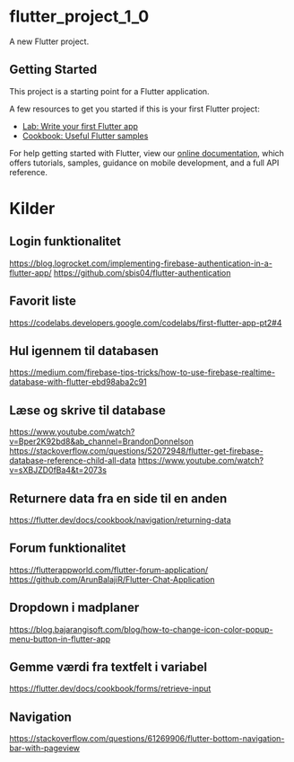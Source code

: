# flutter_project_1_0

A new Flutter project.

## Getting Started

This project is a starting point for a Flutter application.

A few resources to get you started if this is your first Flutter project:

- [Lab: Write your first Flutter app](https://flutter.dev/docs/get-started/codelab)
- [Cookbook: Useful Flutter samples](https://flutter.dev/docs/cookbook)

For help getting started with Flutter, view our
[online documentation](https://flutter.dev/docs), which offers tutorials,
samples, guidance on mobile development, and a full API reference.

# Kilder

## Login funktionalitet
https://blog.logrocket.com/implementing-firebase-authentication-in-a-flutter-app/
https://github.com/sbis04/flutter-authentication

## Favorit liste
https://codelabs.developers.google.com/codelabs/first-flutter-app-pt2#4

## Hul igennem til databasen
https://medium.com/firebase-tips-tricks/how-to-use-firebase-realtime-database-with-flutter-ebd98aba2c91

## Læse og skrive til database
https://www.youtube.com/watch?v=Bper2K92bd8&ab_channel=BrandonDonnelson
https://stackoverflow.com/questions/52072948/flutter-get-firebase-database-reference-child-all-data
https://www.youtube.com/watch?v=sXBJZD0fBa4&t=2073s

## Returnere data fra en side til en anden
https://flutter.dev/docs/cookbook/navigation/returning-data

## Forum funktionalitet
https://flutterappworld.com/flutter-forum-application/
https://github.com/ArunBalajiR/Flutter-Chat-Application

## Dropdown i madplaner
https://blog.bajarangisoft.com/blog/how-to-change-icon-color-popup-menu-button-in-flutter-app

## Gemme værdi fra textfelt i variabel
https://flutter.dev/docs/cookbook/forms/retrieve-input

## Navigation
https://stackoverflow.com/questions/61269906/flutter-bottom-navigation-bar-with-pageview

